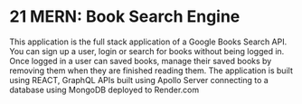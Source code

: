 # 21 MERN: Book Search Engine


This application is the full stack application of a Google Books Search API. You can sign up a user, login or search for books without being logged in. Once logged in a user can saved books, manage their saved books by removing them when they are finished reading them. The application is built using REACT, GraphQL APIs built using Apollo Server connecting to a database using MongoDB deployed to Render.com
